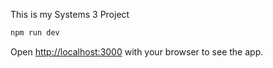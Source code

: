 This is my Systems 3 Project

```bash
npm run dev

```

Open [http://localhost:3000](http://localhost:3000) with your browser to see the app.

